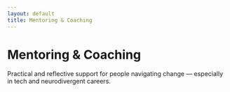 ```yaml
---
layout: default
title: Mentoring & Coaching
---
```


# Mentoring & Coaching

Practical and reflective support for people navigating change — especially in tech and neurodivergent careers.
